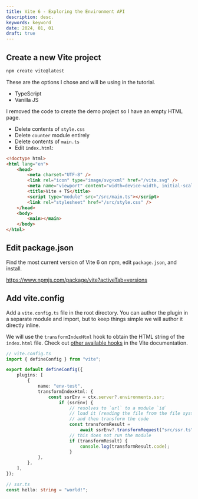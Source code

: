 ```yaml
---
title: Vite 6 - Exploring the Environment API
description: desc.
keywords: keyword
date: 2024, 01, 01
draft: true
---
```


<!-- <drab-youtube aria-label="YouTube Tutorial" uid="">
    <iframe data-content loading="lazy"></iframe>
</drab-youtube> -->

## Create a new Vite project

```bash
npm create vite@latest
```

These are the options I chose and will be using in the tutorial.

- TypeScript
- Vanilla JS

I removed the code to create the demo project so I have an empty HTML page.

- Delete contents of `style.css`
- Delete `counter` module entirely
- Delete contents of `main.ts`
- Edit `index.html`:

```html
<!doctype html>
<html lang="en">
	<head>
		<meta charset="UTF-8" />
		<link rel="icon" type="image/svg+xml" href="/vite.svg" />
		<meta name="viewport" content="width=device-width, initial-scale=1.0" />
		<title>Vite + TS</title>
		<script type="module" src="/src/main.ts"></script>
		<link rel="stylesheet" href="/src/style.css" />
	</head>
	<body>
		<main></main>
	</body>
</html>
```

## Edit package.json

Find the most current version of Vite 6 on npm, edit `package.json`, and install.

https://www.npmjs.com/package/vite?activeTab=versions

## Add vite.config

Add a `vite.config.ts` file in the root directory. You can author the plugin in a separate module and import, but to keep things simple we will author it directly inline.

We will use the `transformIndexHtml` hook to obtain the HTML string of the `index.html` file. Check out [other available hooks](https://vitejs.dev/guide/api-plugin.html#universal-hooks) in the Vite documentation.

```ts
// vite.config.ts
import { defineConfig } from "vite";

export default defineConfig({
	plugins: [
		{
			name: "env-test",
			transformIndexHtml: {
				const ssrEnv = ctx.server?.environments.ssr;
					if (ssrEnv) {
						// resolves to `url` to a module `id`
						// load it (reading the file from the file system or through a plugin that implements a virtual module)
						// and then transform the code
						const transformResult =
							await ssrEnv?.transformRequest("src/ssr.ts");
						// this does not run the module
						if (transformResult) {
							console.log(transformResult.code);
						}
			},
		},
	],
});
```

```ts
// ssr.ts
const hello: string = "world!";
```
